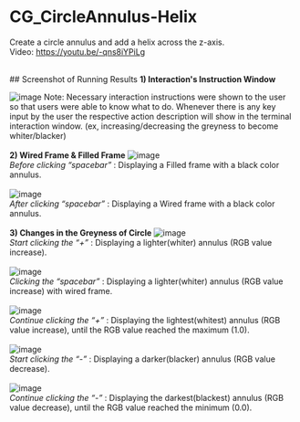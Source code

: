 # CG_CircleAnnulus-Helix
Create a circle annulus and add a helix across the z-axis. <br>
Video: https://youtu.be/-qns8iYPiLg

<br>
## Screenshot of Running Results
<b>1) Interaction's Instruction Window </b>

![image](https://github.com/xinying100/CG_CircleAnnulus-Helix/assets/123957735/fe2b5ca9-5760-4c3f-bc0b-3833fd27b795)
Note: Necessary interaction instructions were shown to the user so that users were able to know what to do. Whenever there is any key input by the user the respective action description will show in the terminal interaction window. (ex, increasing/decreasing the greyness to become whiter/blacker)<br>
<br>
<b>2) Wired Frame & Filled Frame</b>
![image](https://github.com/xinying100/CG_CircleAnnulus-Helix/assets/123957735/24e8b982-0f4b-4420-8816-d9ca4c31a054)
<br><i>Before clicking “spacebar”</i> : Displaying a Filled frame with a black color annulus.
<br><br>
![image](https://github.com/xinying100/CG_CircleAnnulus-Helix/assets/123957735/65322623-e8df-41f0-8d9e-a3724650b87c)
<br><i>After clicking “spacebar”</i> : Displaying a Wired frame with a black color annulus.
<br><br>
<b>3) Changes in the Greyness of Circle</b>
![image](https://github.com/xinying100/CG_CircleAnnulus-Helix/assets/123957735/0efc769a-7885-4710-8a65-8a89fffe9534)
<br><i>Start clicking the “+”</i> : Displaying a lighter(whiter) annulus (RGB value increase).
<br><br>
![image](https://github.com/xinying100/CG_CircleAnnulus-Helix/assets/123957735/c22d7f80-0057-49e7-b0c2-0c3e4dc2b0be)
<br><i>Clicking the “spacebar”</i> : Displaying a lighter(whiter) annulus (RGB value increase) with wired frame.
<br><br>
![image](https://github.com/xinying100/CG_CircleAnnulus-Helix/assets/123957735/0f32aed9-6468-492f-af14-f0842d4fae66)
<br><i>Continue clicking the “+”</i> : Displaying the lightest(whitest) annulus (RGB value increase), until the RGB value reached the maximum (1.0).
<br><br>
![image](https://github.com/xinying100/CG_CircleAnnulus-Helix/assets/123957735/7d5cd231-6510-4a5a-b2a4-27fe2126e513)
<br><i>Start clicking the “-”</i> : Displaying a darker(blacker) annulus (RGB value decrease).
<br><br>
![image](https://github.com/xinying100/CG_CircleAnnulus-Helix/assets/123957735/56b897b7-8dc0-40e0-85d7-5f949ee0cfd3)
<br><i>Continue clicking the “-”</i> : Displaying the darkest(blackest) annulus (RGB value decrease), until the RGB value reached the minimum (0.0).
